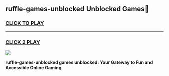 
## ruffle-games-unblocked Unblocked Games👋
<h3>
<a href="https://news.freeplayer.one?title=ruffle-games-unblocked&ref=16F">CLICK TO PLAY</a></h3>
<hr>

<h3>
<a href="https://news.freeplayer.one?title=ruffle-games-unblocked&ref=16F">CLICK 2 PLAY</a>
  
</h3>

<a href="https://news.freeplayer.one?title=ruffle-games-unblocked&ref=16F/"><img src="https://clearcache.store/games.png"></a>


**ruffle-games-unblocked games unblocked: Your Gateway to Fun and Accessible Online Gaming**
